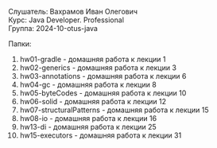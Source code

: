 Слушатель: Вахрамов Иван Олегович  
Курс: Java Developer. Professional  
Группа: 2024-10-otus-java  

Папки:
1) hw01-gradle - домашняя работа к лекции 1
2) hw02-generics - домашняя работа к лекции 3
3) hw03-annotations - домашняя работа к лекции 6
4) hw04-gc - домашняя работа к лекции 8
5) hw05-byteCodes - домашняя работа к лекции 10
6) hw06-solid - домашняя работа к лекции 12
7) hw07-structuralPatterns - домашняя работа к лекции 15
8) hw08-io - домашняя работа к лекции 16
13) hw13-di - домашняя работа к лекции 25
15) hw15-executors - домашняя работа к лекции 31